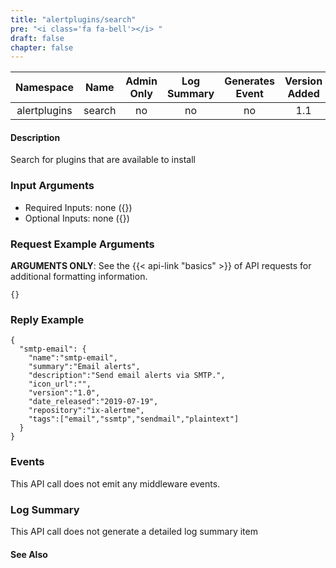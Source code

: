 ```yaml
---
title: "alertplugins/search"
pre: "<i class='fa fa-bell'></i> "
draft: false
chapter: false
---
```


| Namespace | Name | Admin Only | Log Summary | Generates Event | Version Added | Version Removed |
|:----------------:|:--------:|:--------:|:--------:|:--------:|:---:|:---:|
| alertplugins | search | no | no | no | 1.1 | 2.0 |

#### Description
Search for plugins that are available to install

### Input Arguments
* Required Inputs: none ({})
* Optional Inputs: none ({})

### Request Example Arguments
**ARGUMENTS ONLY**: See the {{< api-link "basics" >}} of API requests for additional formatting information.

```
{}
```

### Reply Example
```
{
  "smtp-email": {
    "name":"smtp-email",
    "summary":"Email alerts",
    "description":"Send email alerts via SMTP.",
    "icon_url":"",
    "version":"1.0",
    "date_released":"2019-07-19",
    "repository":"ix-alertme",
    "tags":["email","ssmtp","sendmail","plaintext"]
  }
}
```

### Events
This API call does not emit any middleware events.

### Log Summary
This API call does not generate a detailed log summary item


#### See Also